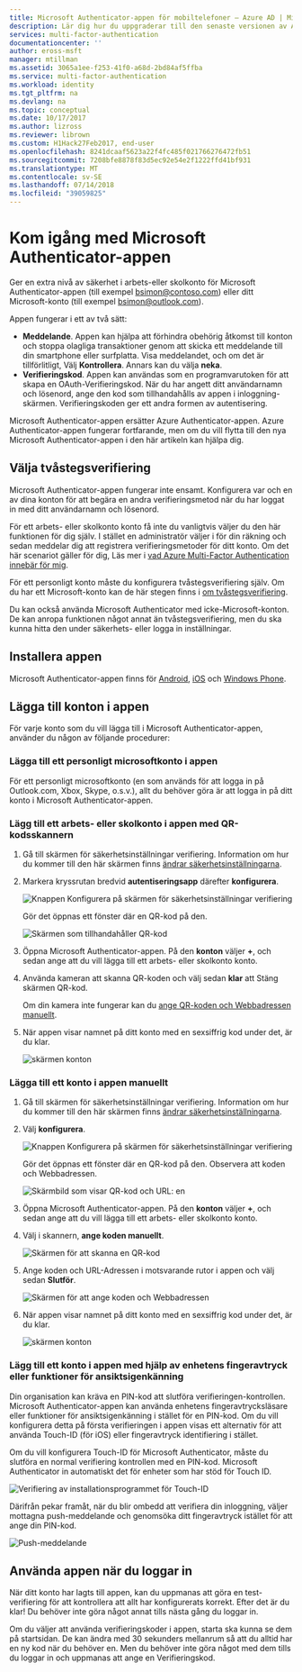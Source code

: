 ```yaml
---
title: Microsoft Authenticator-appen för mobiltelefoner – Azure AD | Microsoft Docs
description: Lär dig hur du uppgraderar till den senaste versionen av Azure Authenticator.
services: multi-factor-authentication
documentationcenter: ''
author: eross-msft
manager: mtillman
ms.assetid: 3065a1ee-f253-41f0-a68d-2bd84af5ffba
ms.service: multi-factor-authentication
ms.workload: identity
ms.tgt_pltfrm: na
ms.devlang: na
ms.topic: conceptual
ms.date: 10/17/2017
ms.author: lizross
ms.reviewer: librown
ms.custom: H1Hack27Feb2017, end-user
ms.openlocfilehash: 8241dcaaf5623a22f4fc485f021766276472fb51
ms.sourcegitcommit: 7208bfe8878f83d5ec92e54e2f1222ffd41bf931
ms.translationtype: MT
ms.contentlocale: sv-SE
ms.lasthandoff: 07/14/2018
ms.locfileid: "39059825"
---
```

# <a name="get-started-with-the-microsoft-authenticator-app"></a>Kom igång med Microsoft Authenticator-appen
Ger en extra nivå av säkerhet i arbets-eller skolkonto för Microsoft Authenticator-appen (till exempel bsimon@contoso.com) eller ditt Microsoft-konto (till exempel bsimon@outlook.com).

Appen fungerar i ett av två sätt:

* **Meddelande**. Appen kan hjälpa att förhindra obehörig åtkomst till konton och stoppa olagliga transaktioner genom att skicka ett meddelande till din smartphone eller surfplatta. Visa meddelandet, och om det är tillförlitligt, Välj **Kontrollera**. Annars kan du välja **neka**.
* **Verifieringskod**. Appen kan användas som en programvarutoken för att skapa en OAuth-Verifieringskod. När du har angett ditt användarnamn och lösenord, ange den kod som tillhandahålls av appen i inloggning-skärmen. Verifieringskoden ger ett andra formen av autentisering.

Microsoft Authenticator-appen ersätter Azure Authenticator-appen. Azure Authenticator-appen fungerar fortfarande, men om du vill flytta till den nya Microsoft Authenticator-appen i den här artikeln kan hjälpa dig.  

## <a name="opt-in-for-two-step-verification"></a>Välja tvåstegsverifiering

Microsoft Authenticator-appen fungerar inte ensamt. Konfigurera var och en av dina konton för att begära en andra verifieringsmetod när du har loggat in med ditt användarnamn och lösenord.

För ett arbets- eller skolkonto konto få inte du vanligtvis väljer du den här funktionen för dig själv. I stället en administratör väljer i för din räkning och sedan meddelar dig att registrera verifieringsmetoder för ditt konto. Om det här scenariot gäller för dig, Läs mer i [vad Azure Multi-Factor Authentication innebär för mig](multi-factor-authentication-end-user.md).

För ett personligt konto måste du konfigurera tvåstegsverifiering själv. Om du har ett Microsoft-konto kan de här stegen finns i [om tvåstegsverifiering](https://support.microsoft.com/help/12408/microsoft-account-about-two-step-verification).

Du kan också använda Microsoft Authenticator med icke-Microsoft-konton. De kan anropa funktionen något annat än tvåstegsverifiering, men du ska kunna hitta den under säkerhets- eller logga in inställningar.

## <a name="install-the-app"></a>Installera appen
Microsoft Authenticator-appen finns för [Android](https://go.microsoft.com/fwlink/?linkid=866594), [iOS](https://go.microsoft.com/fwlink/?linkid=866594) och [Windows Phone](http://go.microsoft.com/fwlink/?Linkid=825071).

## <a name="add-accounts-to-the-app"></a>Lägga till konton i appen
För varje konto som du vill lägga till i Microsoft Authenticator-appen, använder du någon av följande procedurer:

### <a name="add-a-personal-microsoft-account-to-the-app"></a>Lägga till ett personligt microsoftkonto i appen

För ett personligt microsoftkonto (en som används för att logga in på Outlook.com, Xbox, Skype, o.s.v.), allt du behöver göra är att logga in på ditt konto i Microsoft Authenticator-appen.

### <a name="add-a-work-or-school-account-to-the-app-using-the-qr-code-scanner"></a>Lägg till ett arbets- eller skolkonto i appen med QR-kodsskannern
1. Gå till skärmen för säkerhetsinställningar verifiering.  Information om hur du kommer till den här skärmen finns [ändrar säkerhetsinställningarna](multi-factor-authentication-end-user-manage-settings.md#where-to-find-the-settings-page).
2. Markera kryssrutan bredvid **autentiseringsapp** därefter **konfigurera**.

    ![Knappen Konfigurera på skärmen för säkerhetsinställningar verifiering](./media/microsoft-authenticator-app-how-to/azureauthe.png)

    Gör det öppnas ett fönster där en QR-kod på den.

    ![Skärmen som tillhandahåller QR-kod](./media/microsoft-authenticator-app-how-to/barcode2.png)
3. Öppna Microsoft Authenticator-appen. På den **konton** väljer **+**, och sedan ange att du vill lägga till ett arbets- eller skolkonto konto.
4. Använda kameran att skanna QR-koden och välj sedan **klar** att Stäng skärmen QR-kod.

    Om din kamera inte fungerar kan du [ange QR-koden och Webbadressen manuellt](#add-an-account-to-the-app-manually).

5. När appen visar namnet på ditt konto med en sexsiffrig kod under det, är du klar.

    ![skärmen konton](./media/microsoft-authenticator-app-how-to/accounts.png)

### <a name="add-an-account-to-the-app-manually"></a>Lägga till ett konto i appen manuellt
1. Gå till skärmen för säkerhetsinställningar verifiering.  Information om hur du kommer till den här skärmen finns [ändrar säkerhetsinställningarna](multi-factor-authentication-end-user-manage-settings.md).
2. Välj **konfigurera**.

    ![Knappen Konfigurera på skärmen för säkerhetsinställningar verifiering](./media/microsoft-authenticator-app-how-to/azureauthe.png)

    Gör det öppnas ett fönster där en QR-kod på den.  Observera att koden och Webbadressen.

    ![Skärmbild som visar QR-kod och URL: en](./media/microsoft-authenticator-app-how-to/barcode2.png)
3. Öppna Microsoft Authenticator-appen. På den **konton** väljer **+**, och sedan ange att du vill lägga till ett arbets- eller skolkonto konto.

4. Välj i skannern, **ange koden manuellt**.

    ![Skärmen för att skanna en QR-kod](./media/microsoft-authenticator-app-how-to/scan2.png)
5. Ange koden och URL-Adressen i motsvarande rutor i appen och välj sedan **Slutför**.

    ![Skärmen för att ange koden och Webbadressen](./media/microsoft-authenticator-app-how-to/manual.png)

6. När appen visar namnet på ditt konto med en sexsiffrig kod under det, är du klar.

    ![skärmen konton](./media/microsoft-authenticator-app-how-to/accounts.png)

### <a name="add-an-account-to-the-app-using-your-devices-fingerprint-or-facial-recognition-capabilities"></a>Lägg till ett konto i appen med hjälp av enhetens fingeravtryck eller funktioner för ansiktsigenkänning
Din organisation kan kräva en PIN-kod att slutföra verifieringen-kontrollen. Microsoft Authenticator-appen kan använda enhetens fingeravtrycksläsare eller funktioner för ansiktsigenkänning i stället för en PIN-kod. Om du vill konfigurera detta på första verifieringen i appen visas ett alternativ för att använda Touch-ID (för iOS) eller fingeravtryck identifiering i stället. 

Om du vill konfigurera Touch-ID för Microsoft Authenticator, måste du slutföra en normal verifiering kontrollen med en PIN-kod. Microsoft Authenticator in automatiskt det för enheter som har stöd för Touch ID. 

![Verifiering av installationsprogrammet för Touch-ID](./media/microsoft-authenticator-app-how-to/touchid1.png)

Därifrån pekar framåt, när du blir ombedd att verifiera din inloggning, väljer mottagna push-meddelande och genomsöka ditt fingeravtryck istället för att ange din PIN-kod.

![Push-meddelande](./media/microsoft-authenticator-app-how-to/touchid2.png)

## <a name="use-the-app-when-you-sign-in"></a>Använda appen när du loggar in

När ditt konto har lagts till appen, kan du uppmanas att göra en test-verifiering för att kontrollera att allt har konfigurerats korrekt. Efter det är du klar! Du behöver inte göra något annat tills nästa gång du loggar in.

Om du väljer att använda verifieringskoder i appen, starta ska kunna se dem på startsidan. De kan ändra med 30 sekunders mellanrum så att du alltid har en ny kod när du behöver en. Men du behöver inte göra något med dem tills du loggar in och uppmanas att ange en Verifieringskod.  
